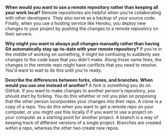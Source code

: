 **When would you want to use a remote repository rather than keeping all your work local?**
Remote repositories are helpful when you're collaborating with other developers.
They also serve as a backup of your source code. Finally, when you use a hosting
service like Heroku, you deploy new changes to your project by pushing the
changes to a remote repository on their servers.

**Why might you want to always pull changes manually rather than having Git
automatically stay up-to-date with your remote repository?**
If you're in the middle of working on something, it might be confusing to
suddenly see changes to the code base that you didn't make. Along those same
lines, the changes in the remote repo might have conflicts that you need to
resolve. You'd want to wait to do this until you're ready.

**Describe the differences between forks, clones, and branches. When would you
use one instead of another?**
A fork is something you do on GitHub. If you want to make changes to another
person's repository, you should start by forking. You do this whether or not
you plan on proposing that the other person incorporates your changes into their
repo. A clone is a copy of a repo. You do this when you want to get a remote
repo on your computer, or you might use this locally if if you want to use a
project on your computer as a starting point for another project. A branch is a
way of keeping track of different versions of a single project. Branches are
created *within* a repo, whereas the other two create new repos.
